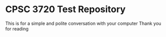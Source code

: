 # CPSC 3720 Test Repository
This is for a simple and polite conversation with your computer 
Thank you for reading 
